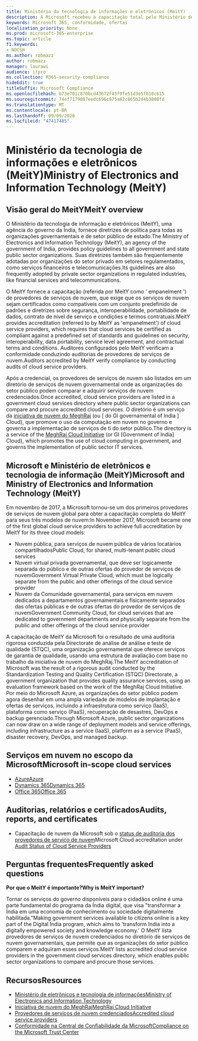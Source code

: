 ```yaml
---
title: Ministério da tecnologia de informações e eletrônicos (MeitY)
description: A Microsoft recebeu a capacitação total pelo Ministério de eletrônicos e tecnologia de informações na Índia.
keywords: Microsoft 365, conformidade, ofertas
localization_priority: None
ms.prod: microsoft-365-enterprise
ms.topic: article
f1.keywords:
- NOCSH
ms.author: robmazz
author: robmazz
manager: laurawi
audience: itpro
ms.collection: M365-security-compliance
hideEdit: true
titleSuffix: Microsoft Compliance
ms.openlocfilehash: b73e701c870bcd43672f43f9fe51d3e5fb10c615
ms.sourcegitcommit: 74ef7179887eedc696c975a82c865b2d4b3808fd
ms.translationtype: MT
ms.contentlocale: pt-BR
ms.lasthandoff: 09/09/2020
ms.locfileid: "47417485"
---
```

# <a name="ministry-of-electronics-and-information-technology-meity"></a><span data-ttu-id="072b0-104">Ministério da tecnologia de informações e eletrônicos (MeitY)</span><span class="sxs-lookup"><span data-stu-id="072b0-104">Ministry of Electronics and Information Technology (MeitY)</span></span>

## <a name="meity-overview"></a><span data-ttu-id="072b0-105">Visão geral do MeitY</span><span class="sxs-lookup"><span data-stu-id="072b0-105">MeitY overview</span></span>

<span data-ttu-id="072b0-106">O Ministério da tecnologia de informação e eletrônicos (MeitY), uma agência do governo da Índia, fornece diretrizes de política para todas as organizações governamentais e de setor público de estado.</span><span class="sxs-lookup"><span data-stu-id="072b0-106">The Ministry of Electronics and Information Technology (MeitY), an agency of the government of India, provides policy guidelines to all government and state public sector organizations.</span></span> <span data-ttu-id="072b0-107">Suas diretrizes também são freqüentemente adotadas por organizações do setor privado em setores regulamentados, como serviços financeiros e telecomunicações.</span><span class="sxs-lookup"><span data-stu-id="072b0-107">Its guidelines are also frequently adopted by private sector organizations in regulated industries, like financial services and telecommunications.</span></span>

<span data-ttu-id="072b0-108">O MeitY fornece a capacitação (referida por MeitY como ' empanelment ') de provedores de serviços de nuvem, que exige que os serviços de nuvem sejam certificados como compatíveis com um conjunto predefinido de padrões e diretrizes sobre segurança, interoperabilidade, portabilidade de dados, contrato de nível de serviço e condições e termos contratuais.</span><span class="sxs-lookup"><span data-stu-id="072b0-108">MeitY provides accreditation (referred to by MeitY as 'empanelment') of cloud service providers, which requires that cloud services be certified as compliant against a predefined set of standards and guidelines on security, interoperability, data portability, service level agreement, and contractual terms and conditions.</span></span> <span data-ttu-id="072b0-109">Auditores configurados pelo MeitY verificam a conformidade conduzindo auditorias de provedores de serviços de nuvem.</span><span class="sxs-lookup"><span data-stu-id="072b0-109">Auditors accredited by MeitY verify compliance by conducting audits of cloud service providers.</span></span>

<span data-ttu-id="072b0-110">Após a credencial, os provedores de serviços de nuvem são listados em um diretório de serviços de nuvem governamental onde as organizações do setor público podem comparar e adquirir serviços de nuvem credenciados.</span><span class="sxs-lookup"><span data-stu-id="072b0-110">Once accredited, cloud service providers are listed in a government cloud services directory where public sector organizations can compare and procure accredited cloud services.</span></span> <span data-ttu-id="072b0-111">O diretório é um serviço da [iniciativa de nuvem do MeghRaj](https://meity.gov.in/content/gi-cloud-meghraj) (ou \[ do GI governamental of India \] Cloud), que promove o uso da computação em nuvem no governo e governa a implementação de serviços de ti do setor público.</span><span class="sxs-lookup"><span data-stu-id="072b0-111">The directory is a service of the [MeghRaj Cloud Initiative](https://meity.gov.in/content/gi-cloud-meghraj) (or GI \[Government of India\] Cloud), which promotes the use of cloud computing in government, and governs the implementation of public sector IT services.</span></span>

## <a name="microsoft-and-ministry-of-electronics-and-information-technology-meity"></a><span data-ttu-id="072b0-112">Microsoft e Ministério de eletrônicos e tecnologia de informação (MeitY)</span><span class="sxs-lookup"><span data-stu-id="072b0-112">Microsoft and Ministry of Electronics and Information Technology (MeitY)</span></span>

<span data-ttu-id="072b0-113">Em novembro de 2017, a Microsoft tornou-se um dos primeiros provedores de serviços de nuvem global para obter a capacitação completa do MeitY para seus três modelos de nuvem:</span><span class="sxs-lookup"><span data-stu-id="072b0-113">In November 2017, Microsoft became one of the first global cloud service providers to achieve full accreditation by MeitY for its three cloud models:</span></span>

- <span data-ttu-id="072b0-114">Nuvem pública, para serviços de nuvem pública de vários locatários compartilhados</span><span class="sxs-lookup"><span data-stu-id="072b0-114">Public Cloud, for shared, multi-tenant public cloud services</span></span>
- <span data-ttu-id="072b0-115">Nuvem virtual privada governamental, que deve ser logicamente separada do público e de outras ofertas do provedor de serviços de nuvem</span><span class="sxs-lookup"><span data-stu-id="072b0-115">Government Virtual Private Cloud, which must be logically separate from the public and other offerings of the cloud service provider</span></span>
- <span data-ttu-id="072b0-116">Nuvem da Comunidade governamental, para serviços em nuvem dedicados a departamentos governamentais e fisicamente separados das ofertas públicas e de outras ofertas do provedor de serviços de nuvem</span><span class="sxs-lookup"><span data-stu-id="072b0-116">Government Community Cloud, for cloud services that are dedicated to government departments and physically separate from the public and other offerings of the cloud service provider</span></span>

<span data-ttu-id="072b0-117">A capacitação de MeitY da Microsoft foi o resultado de uma auditoria rigorosa conduzida pela Directorate de análise de análise e teste de qualidade (STQC), uma organização governamental que oferece serviços de garantia de qualidade, usando uma estrutura de avaliação com base no trabalho da iniciativa de nuvem do MeghRaj.</span><span class="sxs-lookup"><span data-stu-id="072b0-117">The MeitY accreditation of Microsoft was the result of a rigorous audit conducted by the Standardization Testing and Quality Certification (STQC) Directorate, a government organization that provides quality assurance services, using an evaluation framework based on the work of the MeghRaj Cloud Initiative.</span></span> <span data-ttu-id="072b0-118">Por meio do Microsoft Azure, as organizações do setor público podem agora desenhar em uma ampla variedade de modelos de implantação e ofertas de serviços, incluindo a infraestrutura como serviço (IaaS), plataforma como serviço (PaaS), recuperação de desastres, DevOps e backup gerenciado.</span><span class="sxs-lookup"><span data-stu-id="072b0-118">Through Microsoft Azure, public sector organizations can now draw on a wide range of deployment models and service offerings, including infrastructure as a service (IaaS), platform as a service (PaaS), disaster recovery, DevOps, and managed backup.</span></span>

## <a name="microsoft-in-scope-cloud-services"></a><span data-ttu-id="072b0-119">Serviços em nuvem no escopo da Microsoft</span><span class="sxs-lookup"><span data-stu-id="072b0-119">Microsoft in-scope cloud services</span></span>

- [<span data-ttu-id="072b0-120">Azure</span><span class="sxs-lookup"><span data-stu-id="072b0-120">Azure</span></span>](https://aka.ms/AzureCompliance)
- [<span data-ttu-id="072b0-121">Dynamics 365</span><span class="sxs-lookup"><span data-stu-id="072b0-121">Dynamics 365</span></span>](https://download.microsoft.com/download/E/1/9/E1977163-7A86-4812-AC18-C03ADC958AAF/Microsoft_Dynamics_365_Cloud_Service_Compliance_Datasheet.pdf)
- [<span data-ttu-id="072b0-122">Office 365</span><span class="sxs-lookup"><span data-stu-id="072b0-122">Office 365</span></span>](https://aka.ms/Office365ComplianceOfferings)

## <a name="audits-reports-and-certificates"></a><span data-ttu-id="072b0-123">Auditorias, relatórios e certificados</span><span class="sxs-lookup"><span data-stu-id="072b0-123">Audits, reports, and certificates</span></span>

- <span data-ttu-id="072b0-124">Capacitação de nuvem da Microsoft sob o [status de auditoria dos provedores de serviço de nuvem](https://meity.gov.in/content/gi-cloud-meghraj)</span><span class="sxs-lookup"><span data-stu-id="072b0-124">Microsoft Cloud accreditation under [Audit Status of Cloud Service Providers](https://meity.gov.in/content/gi-cloud-meghraj)</span></span>

## <a name="frequently-asked-questions"></a><span data-ttu-id="072b0-125">Perguntas frequentes</span><span class="sxs-lookup"><span data-stu-id="072b0-125">Frequently asked questions</span></span>

<span data-ttu-id="072b0-126">**Por que o MeitY é importante?**</span><span class="sxs-lookup"><span data-stu-id="072b0-126">**Why is MeitY important?**</span></span>

<span data-ttu-id="072b0-127">Tornar os serviços do governo disponíveis para o cidadãos online é uma parte fundamental do programa da Índia digital, que visa "transformar a Índia em uma economia de conhecimento ou sociedade digitalmente habilitada."</span><span class="sxs-lookup"><span data-stu-id="072b0-127">Making government services available to citizens online is a key part of the Digital India program, which aims to 'transform India into a digitally empowered society and knowledge economy.'</span></span> <span data-ttu-id="072b0-128">O MeitY lista provedores de serviços de nuvem credenciados no diretório de serviços de nuvem governamentais, que permite que as organizações do setor público comparem e adquiram esses serviços.</span><span class="sxs-lookup"><span data-stu-id="072b0-128">MeitY lists accredited cloud service providers in the government cloud services directory, which enables public sector organizations to compare and procure those services.</span></span>

## <a name="resources"></a><span data-ttu-id="072b0-129">Recursos</span><span class="sxs-lookup"><span data-stu-id="072b0-129">Resources</span></span>

- [<span data-ttu-id="072b0-130">Ministério de eletrônicos e tecnologia de informações</span><span class="sxs-lookup"><span data-stu-id="072b0-130">Ministry of Electronics and Information Technology</span></span>](https://meity.gov.in/)
- [<span data-ttu-id="072b0-131">Iniciativa de nuvem do MeghRaj</span><span class="sxs-lookup"><span data-stu-id="072b0-131">MeghRaj Cloud Initiative</span></span>](https://meity.gov.in/content/gi-cloud-meghraj)
- [<span data-ttu-id="072b0-132">Provedores de serviços de nuvem credenciados</span><span class="sxs-lookup"><span data-stu-id="072b0-132">Accredited cloud service providers</span></span>](https://meity.gov.in/content/gi-cloud-meghraj)
- [<span data-ttu-id="072b0-133">Conformidade na Central de Confiabilidade da Microsoft</span><span class="sxs-lookup"><span data-stu-id="072b0-133">Compliance on the Microsoft Trust Center</span></span>](https://www.microsoft.com/trust-center/compliance/compliance-overview)
